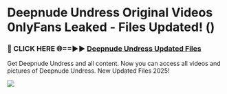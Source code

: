 # Deepnude Undress Original Videos 0nlyFans Leaked - Files Updated! ()

<h3>🔴 CLICK HERE 🌐==►► <a href="https://tinyurl.com/2p9ay9w9" rel="nofollow">Deepnude Undress Updated Files</a></h3>

Get Deepnude Undress and all content. Now you can access all videos and pictures of Deepnude Undress. New Updated Files 2025!

[![](https://i.imgur.com/KQgVmj3.gif)](https://tinyurl.com/2p9ay9w9)
